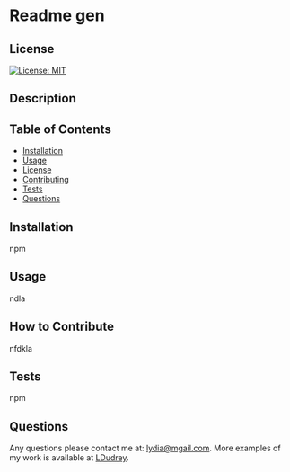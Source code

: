 # Readme gen
    
  ## License
  
   [![License: MIT](https://img.shields.io/badge/License-MIT-yellow.svg)](https://opensource.org/licenses/MIT)
  
  ## Description
  
  
  ## Table of Contents
  
  - [Installation](#installation)
  - [Usage](#usage)
  - [License](#license)
  - [Contributing](#contributing)
  - [Tests](#tests)
  - [Questions](#questions)
  
  ## Installation
  
  npm
  
  ## Usage
  
  ndla
  
  ## How to Contribute
  
  nfdkla
  
  ## Tests
  
  npm
  
  ## Questions
  
  Any questions please contact me at: lydia@mgail.com. More examples of my work is available at [LDudrey](https://github.com/LDudrey).